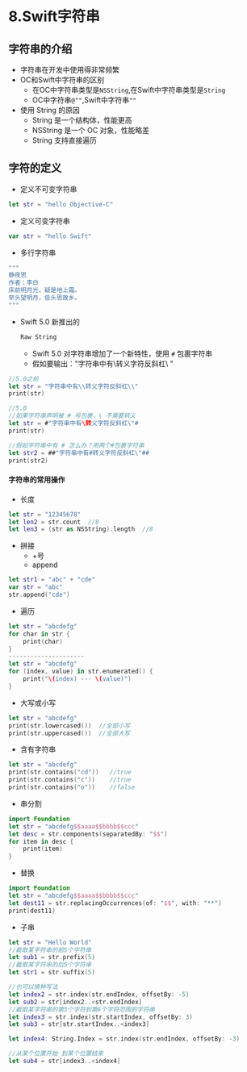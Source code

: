 # 8.Swift字符串

## 字符串的介绍

- 字符串在开发中使用得非常频繁
- OC和Swift中字符串的区别
  - 在OC中字符串类型是`NSString`,在Swift中字符串类型是`String`
  - OC中字符串`@""`,Swift中字符串`""`
- 使用 String 的原因
  - String 是一个结构体，性能更高
  - NSString 是一个 OC 对象，性能略差
  - String 支持直接遍历

## 字符的定义

- 定义不可变字符串

```swift
let str = "hello Objective-C"
```

- 定义可变字符串

```swift
var str = "hello Swift"
```

- 多行字符串

```swift
"""
静夜思
作者：李白
床前明月光，疑是地上霜。
举头望明月，低头思故乡。
"""
```

- Swift 5.0 新推出的 

  ```swift
  Raw String
  ```

  - Swift 5.0 对字符串增加了一个新特性，使用 `#` 包裹字符串
  - 假如要输出："字符串中有\转义字符反斜杠\ "

```swift
//5.0之前
let str = "字符串中有\\转义字符反斜杠\\"
print(str)
```

```swift
//5.0 
//如果字符串声明被 # 号包裹，\ 不需要转义
let str = #"字符串中有\转义字符反斜杠\"#
print(str)

//假如字符串中有 # 怎么办？用两个#包裹字符串
let str2 = ##"字符串中有#转义字符反斜杠\"##
print(str2)
```

#### 字符串的常用操作

- 长度

```swift
let str = "12345678"
let len2 = str.count  //8
let len3 = (str as NSString).length  //8
```

- 拼接
  - +号
  - append

```swift
let str1 = "abc" + "cde"
var str = "abc"
str.append("cde")
```

- 遍历

```swift
let str = "abcdefg"
for char in str {
    print(char)
}
---------------------
let str = "abcdefg"
for (index, value) in str.enumerated() {
    print("\(index) --- \(value)")
}
```

- 大写或小写

```swift
let str = "abcdefg"
print(str.lowercased())  //全部小写
print(str.uppercased())  //全部大写
```

- 含有字符串

```swift
let str = "abcdefg"
print(str.contains("cd"))   //true
print(str.contains("c"))    //true
print(str.contains("o"))    //false
```

- 串分割

```swift
import Foundation
let str = "abcdefg$$aaaa$$bbbb$$ccc"
let desc = str.components(separatedBy: "$$")
for item in desc {
    print(item)
}
```

- 替换

```swift
import Foundation
let str = "abcdefg$$aaaa$$bbbb$$ccc"
let dest11 = str.replacingOccurrences(of: "$$", with: "**")
print(dest11)
```

- 子串

```swift
let str = "Hello World"
//截取某字符串的前5个字符串
let sub1 = str.prefix(5)
//截取某字符串的后5个字符串
let str1 = str.suffix(5)

//也可以换种写法
let index2 = str.index(str.endIndex, offsetBy: -5)
let sub2 = str[index2..<str.endIndex]
//截取某字符串的第3个字符到第6个字符范围的字符串
let index3 = str.index(str.startIndex, offsetBy: 3)
let sub3 = str[str.startIndex..<index3]

let index4: String.Index = str.index(str.endIndex, offsetBy: -3)

//从某个位置开始 到某个位置结束
let sub4 = str[index3..<index4]
```